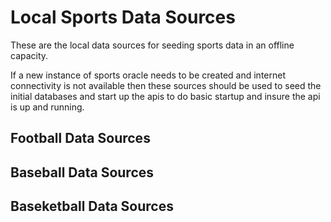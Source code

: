 # Local Sports Data Sources

These are the local data sources for seeding sports data in an offline capacity.

If a new instance of sports oracle needs to be created and internet connectivity is
not available then these sources should be used to seed the initial databases and start
up the apis to do basic startup and insure the api is up and running.

## Football Data Sources

## Baseball Data Sources

## Baseketball Data Sources